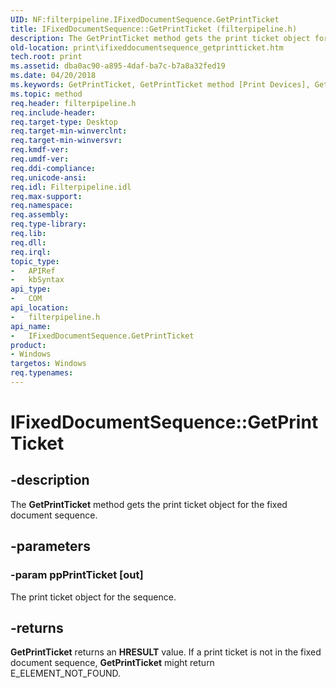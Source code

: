 ```yaml
---
UID: NF:filterpipeline.IFixedDocumentSequence.GetPrintTicket
title: IFixedDocumentSequence::GetPrintTicket (filterpipeline.h)
description: The GetPrintTicket method gets the print ticket object for the fixed document sequence.
old-location: print\ifixeddocumentsequence_getprintticket.htm
tech.root: print
ms.assetid: dba0ac90-a895-4daf-ba7c-b7a8a32fed19
ms.date: 04/20/2018
ms.keywords: GetPrintTicket, GetPrintTicket method [Print Devices], GetPrintTicket method [Print Devices],IFixedDocumentSequence interface, IFixedDocumentSequence interface [Print Devices],GetPrintTicket method, IFixedDocumentSequence.GetPrintTicket, IFixedDocumentSequence::GetPrintTicket, filterpipeline/IFixedDocumentSequence::GetPrintTicket, filterpipeline_f94c6c29-91ba-4820-ad22-12cc9604993c.xml, print.ifixeddocumentsequence_getprintticket
ms.topic: method
req.header: filterpipeline.h
req.include-header: 
req.target-type: Desktop
req.target-min-winverclnt: 
req.target-min-winversvr: 
req.kmdf-ver: 
req.umdf-ver: 
req.ddi-compliance: 
req.unicode-ansi: 
req.idl: Filterpipeline.idl
req.max-support: 
req.namespace: 
req.assembly: 
req.type-library: 
req.lib: 
req.dll: 
req.irql: 
topic_type:
-	APIRef
-	kbSyntax
api_type:
-	COM
api_location:
-	filterpipeline.h
api_name:
-	IFixedDocumentSequence.GetPrintTicket
product:
- Windows
targetos: Windows
req.typenames: 
---
```


# IFixedDocumentSequence::GetPrintTicket


## -description


The <b>GetPrintTicket</b> method gets the print ticket object for the fixed document sequence.


## -parameters




### -param ppPrintTicket [out]

The print ticket object for the sequence.


## -returns



<b>GetPrintTicket</b> returns an <b>HRESULT</b> value. If a print ticket is not in the fixed document sequence, <b>GetPrintTicket</b> might return E_ELEMENT_NOT_FOUND.



